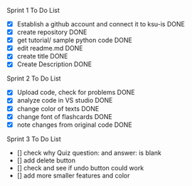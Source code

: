 Sprint 1 To Do List
- [x] Establish a github account and connect it to ksu-is DONE 
- [x] create repository DONE 
- [x] get tutorial/ sample python code DONE 
- [x] edit readme.md DONE
- [x] create title DONE
- [x] Create Description DONE

Sprint 2 To Do List
- [x] Upload code, check for problems DONE
- [x] analyze code in VS studio DONE 
- [x] change color of texts DONE
- [x] change font of flashcards DONE
- [x] note changes from original code DONE

Sprint 3 To Do List
- [] check why Quiz question: and answer: is blank
- [] add delete button
- [] check and see if undo button could work
- [] add more smaller features and color 
